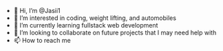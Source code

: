 - 👋 Hi, I’m @Jasii1
- 👀 I’m interested in coding, weight lifting, and automobiles
- 🌱 I’m currently learning fullstack web development
- 💞️ I’m looking to collaborate on future projects that I may need help with
- 📫 How to reach me 

<!---
Jasii1/Jasii1 is a ✨ special ✨ repository because its `README.md` (this file) appears on your GitHub profile.
You can click the Preview link to take a look at your changes.
--->
